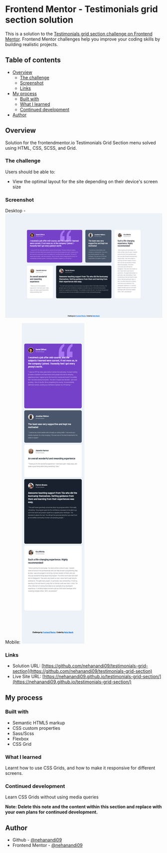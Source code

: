 # Frontend Mentor - Testimonials grid section solution

This is a solution to the [Testimonials grid section challenge on Frontend Mentor](https://www.frontendmentor.io/challenges/testimonials-grid-section-Nnw6J7Un7). Frontend Mentor challenges help you improve your coding skills by building realistic projects.

## Table of contents

- [Overview](#overview)
  - [The challenge](#the-challenge)
  - [Screenshot](#screenshot)
  - [Links](#links)
- [My process](#my-process)
  - [Built with](#built-with)
  - [What I learned](#what-i-learned)
  - [Continued development](#continued-development)
- [Author](#author)

## Overview

Solution for the frontendmentor.io Testimonials Grid Section menu solved using HTML, CSS, SCSS, and Grid.

### The challenge

Users should be able to:

- View the optimal layout for the site depending on their device's screen size

### Screenshot

Desktop - ![](./images/screenshot_desktop.png)

Mobile: ![](./images/screenshot_mobile.png)

### Links

- Solution URL: [https://github.com/nehanandi09/testimonials-grid-section](https://github.com/nehanandi09/testimonials-grid-section)
- Live Site URL: [https://nehanandi09.github.io/testimonials-grid-section/](https://nehanandi09.github.io/testimonials-grid-section/)

## My process

### Built with

- Semantic HTML5 markup
- CSS custom properties
- Sass/Scss
- Flexbox
- CSS Grid

### What I learned

Learnt how to use CSS Grids, and how to make it responsive for different screens.

### Continued development

Learn CSS Grids without using media queries

**Note: Delete this note and the content within this section and replace with your own plans for continued development.**

## Author

- Github - [@nehanandi09](https://github.com/nehanandi09)
- Frontend Mentor - [@nehanandi09](https://www.frontendmentor.io/profile/nehanandi09)
